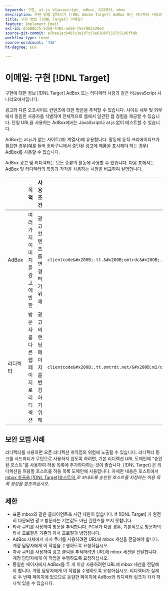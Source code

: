 ```yaml
---
keywords: 구현, at.js 비javascript, adbox, 리디렉터, mbox
description: 구현 방법 알아보기 [!DNL Adobe Target] AdBox 또는 리디렉터 사용과 같은 비JavaScript 시나리오에서입니다.
title: 구현 방법 [!DNL Target] 이메일?
feature: Implement Email
exl-id: dda00b75-5d58-4405-ae58-75e7883a30ed
source-git-commit: e5bae1ac9485c3e1d7c55e6386f332755196ffab
workflow-type: tm+mt
source-wordcount: '436'
ht-degree: 66%

---
```


# 이메일: 구현 [!DNL Target]

구현에 대한 정보 [!DNL Target] AdBox 또는 리디렉터 사용과 같은 비JavaScript 시나리오에서입니다.

광고와 다른 오프사이트 컨텐츠에 대한 방문을 추적할 수 있습니다. 사이트 내부 및 외부에서 동일한 사용자를 식별하며 전체적으로 웹에서 일관된 웹 경험을 제공할 수 있습니다. 단일 URL을 사용하는 AdBox에서는 JavaScript나 at.js 없이 테스트할 수 있습니다.

AdBox는 at.js가 없는 사이트(예: 계열사)에 유용합니다. 활동에 동적 크리에이티브가 필요한 경우(예를 들어 장바구니에서 중단된 광고에 제품을 표시해야 하는 경우) AdBox를 사용할 수 없습니다.

AdBox 광고 및 리디렉터는 모든 종류의 활동에 사용할 수 있습니다. 다음 표에서는 AdBox 및 리디렉터의 특징과 각각을 사용하는 시점을 비교하여 설명합니다.

| | 목적 | 사용 조건 | URL 구조 | 오퍼 유형 | 오퍼 컨텐츠 |
|--- |--- |--- |--- |--- |--- |
| AdBox | 여러 가지 이미지를 광고에 반환 | 광고 컨텐츠를 변경하기 위해 | `clientcode&#x200B;.tt.&#x200B;omtrdc&#x200B;.net/&#x200B;m2&#x200B;/&#x200B;clientcode/ubox/&#x200B;image?` | 리디렉션 오퍼 | 이미지의 URL |
| 리디렉터 | 방문자를 다른 웹 페이지로 리디렉션 | 광고의 랜딩 페이지를 변경하기 위해 | `clientcode&#x200B;.tt.omtrdc.net/&#x200B;m2/clientcode&#x200B;/ubox/page?` | 리디렉션 오퍼 | 페이지의 URL |

## 보안 모범 사례

리디렉터를 사용하면 오픈 리디렉션 취약점의 위험에 노출될 수 있습니다. 리디렉터 링크를 서드파티가 무단으로 사용하지 않도록 하려면, 기본 리디렉션 URL 도메인에 &quot;승인된 호스트&quot;를 사용하여 허용 목록에 추가하다하는 것이 좋습니다. [!DNL Target] 은 리디렉션을 허용할 호스트를 허용 목록 도메인에 사용합니다. 자세한 내용은 호스트에서 [mbox 호출을  [!DNL Target]호스트의 ](https://experienceleague.adobe.com/docs/target/using/administer/hosts.html#allowlist)*로 보내도록 승인된 호스트를 지정하는 허용 목록 생성을 참조하십시오*.

## 제한

* 표준 mbox와 같은 클라이언트측 시간 제한이 없습니다. If [!DNL Target] 가 완전히 다운되면 광고 방문자는 기본값도 아닌 컨텐츠를 보지 못합니다.
* 타사 쿠키를 사용하여 방문을 추적합니다. PCId가 다를 경우, 기본적으로 방문자의 타사 프로필은 기존의 자사 프로필과 병합됩니다.
* AdBox 자체에서 자사 쿠키를 사용하려면 URL에 mbox 세션을 전달해야 합니다. 계정 담당자에게 이 작업을 수행하도록 요청하십시오.
* 자사 쿠키를 사용하여 광고 클릭을 추적하려면 URL에 mbox 세션을 전달합니다. 계정 담당자에게 이 작업을 수행하도록 요청하십시오.
* 동일한 페이지에서 AdBox를 두 개 이상 사용하려면 URL에 mbox 세션을 전달해야 합니다. 계정 담당자에게 이 작업을 수행하도록 요청하십시오. 리디렉터가 실제로 두 번째 페이지에 있으므로 동일한 페이지에 AdBox와 리디렉터 링크가 각각 하나씩 있을 수 있습니다.
